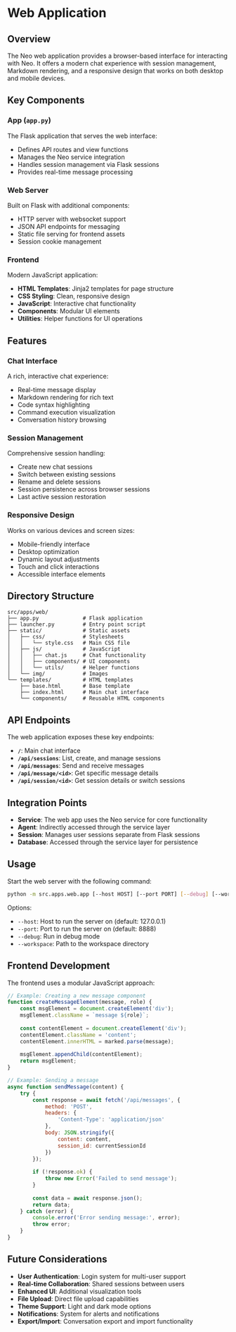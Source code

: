 # Web Application

## Overview

The Neo web application provides a browser-based interface for interacting with Neo. It offers a modern chat experience with session management, Markdown rendering, and a responsive design that works on both desktop and mobile devices.

## Key Components

### App (`app.py`)

The Flask application that serves the web interface:

- Defines API routes and view functions
- Manages the Neo service integration
- Handles session management via Flask sessions
- Provides real-time message processing

### Web Server

Built on Flask with additional components:

- HTTP server with websocket support
- JSON API endpoints for messaging
- Static file serving for frontend assets
- Session cookie management

### Frontend

Modern JavaScript application:

- **HTML Templates**: Jinja2 templates for page structure
- **CSS Styling**: Clean, responsive design
- **JavaScript**: Interactive chat functionality
- **Components**: Modular UI elements
- **Utilities**: Helper functions for UI operations

## Features

### Chat Interface

A rich, interactive chat experience:

- Real-time message display
- Markdown rendering for rich text
- Code syntax highlighting
- Command execution visualization
- Conversation history browsing

### Session Management

Comprehensive session handling:

- Create new chat sessions
- Switch between existing sessions
- Rename and delete sessions
- Session persistence across browser sessions
- Last active session restoration

### Responsive Design

Works on various devices and screen sizes:

- Mobile-friendly interface
- Desktop optimization
- Dynamic layout adjustments
- Touch and click interactions
- Accessible interface elements

## Directory Structure

```
src/apps/web/
├── app.py              # Flask application
├── launcher.py         # Entry point script
├── static/             # Static assets
│   ├── css/            # Stylesheets
│   │   └── style.css   # Main CSS file
│   ├── js/             # JavaScript
│   │   ├── chat.js     # Chat functionality
│   │   ├── components/ # UI components
│   │   └── utils/      # Helper functions
│   └── img/            # Images
└── templates/          # HTML templates
    ├── base.html       # Base template
    ├── index.html      # Main chat interface
    └── components/     # Reusable HTML components
```

## API Endpoints

The web application exposes these key endpoints:

- **`/`**: Main chat interface
- **`/api/sessions`**: List, create, and manage sessions
- **`/api/messages`**: Send and receive messages
- **`/api/message/<id>`**: Get specific message details
- **`/api/session/<id>`**: Get session details or switch sessions

## Integration Points

- **Service**: The web app uses the Neo service for core functionality
- **Agent**: Indirectly accessed through the service layer
- **Session**: Manages user sessions separate from Flask sessions
- **Database**: Accessed through the service layer for persistence

## Usage

Start the web server with the following command:

```bash
python -m src.apps.web.app [--host HOST] [--port PORT] [--debug] [--workspace PATH]
```

Options:
- `--host`: Host to run the server on (default: 127.0.0.1)
- `--port`: Port to run the server on (default: 8888)
- `--debug`: Run in debug mode
- `--workspace`: Path to the workspace directory

## Frontend Development

The frontend uses a modular JavaScript approach:

```javascript
// Example: Creating a new message component
function createMessageElement(message, role) {
    const msgElement = document.createElement('div');
    msgElement.className = `message ${role}`;
    
    const contentElement = document.createElement('div');
    contentElement.className = 'content';
    contentElement.innerHTML = marked.parse(message);
    
    msgElement.appendChild(contentElement);
    return msgElement;
}

// Example: Sending a message
async function sendMessage(content) {
    try {
        const response = await fetch('/api/messages', {
            method: 'POST',
            headers: {
                'Content-Type': 'application/json'
            },
            body: JSON.stringify({
                content: content,
                session_id: currentSessionId
            })
        });
        
        if (!response.ok) {
            throw new Error('Failed to send message');
        }
        
        const data = await response.json();
        return data;
    } catch (error) {
        console.error('Error sending message:', error);
        throw error;
    }
}
```

## Future Considerations

- **User Authentication**: Login system for multi-user support
- **Real-time Collaboration**: Shared sessions between users
- **Enhanced UI**: Additional visualization tools
- **File Upload**: Direct file upload capabilities
- **Theme Support**: Light and dark mode options
- **Notifications**: System for alerts and notifications
- **Export/Import**: Conversation export and import functionality
